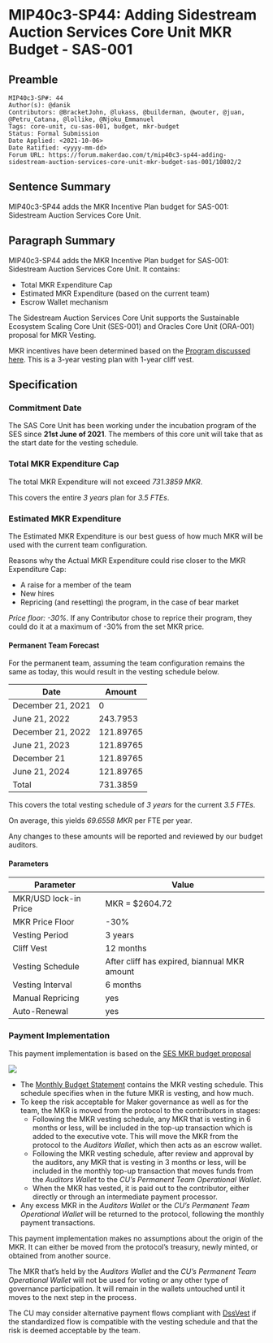 # MIP40c3-SP44: Adding Sidestream Auction Services Core Unit MKR Budget - SAS-001

## Preamble

```
MIP40c3-SP#: 44
Author(s): @danik
Contributors: @BracketJohn, @lukass, @builderman, @wouter, @juan, @Petru_Catana, @lollike, @Njoku_Emmanuel
Tags: core-unit, cu-sas-001, budget, mkr-budget
Status: Formal Submission
Date Applied: <2021-10-06>
Date Ratified: <yyyy-mm-dd>  
Forum URL: https://forum.makerdao.com/t/mip40c3-sp44-adding-sidestream-auction-services-core-unit-mkr-budget-sas-001/10802/2
```

## Sentence Summary

MIP40c3-SP44 adds the MKR Incentive Plan budget for SAS-001: Sidestream Auction Services Core Unit.

## Paragraph Summary

MIP40c3-SP44 adds the MKR Incentive Plan budget for SAS-001: Sidestream Auction Services Core Unit. It contains:

* Total MKR Expenditure Cap
* Estimated MKR Expenditure (based on the current team)
* Escrow Wallet mechanism

The Sidestream Auction Services Core Unit supports the Sustainable Ecosystem Scaling Core Unit (SES-001) and Oracles Core Unit (ORA-001) proposal for MKR Vesting.

MKR incentives have been determined based on the [Program discussed here](https://forum.makerdao.com/t/pre-mip-discussion-an-alternative-mkr-compensation-plan/8000). This is a 3-year vesting plan with 1-year cliff vest.

## Specification

### Commitment Date

The SAS Core Unit has been working under the incubation program of the SES since **21st June of 2021**. The members of this core unit will take that as the start date for the vesting schedule.

### Total MKR Expenditure Cap

The total MKR Expenditure will not exceed *731.3859 MKR*.

This covers the entire *3 years* plan for *3.5 FTEs*.

### Estimated MKR Expenditure

The Estimated MKR Expenditure is our best guess of how much MKR will be used with the current team configuration.

Reasons why the Actual MKR Expenditure could rise closer to the MKR Expenditure Cap:

* A raise for a member of the team
* New hires
* Repricing (and resetting) the program, in the case of bear market

*Price floor: -30%*. If any Contributor chose to reprice their program, they could do it at a maximum of -30% from the set MKR price.

#### Permanent Team Forecast

For the permanent team, assuming the team configuration remains the same as today, this would result in the vesting schedule below.

|Date|Amount|
| --- | --- |
|December 21, 2021|0|
|June 21, 2022|243.7953|
|December 21, 2022|121.89765|
|June 21, 2023|121.89765|
|December 21|121.89765|
|June 21, 2024|121.89765|
|Total|731.3859|

This covers the total vesting schedule of *3 years* for the current *3.5 FTEs*.

On average, this yields *69.6558 MKR* per FTE per year.

Any changes to these amounts will be reported and reviewed by our budget auditors.

#### Parameters

|Parameter|Value|
| --- | --- |
|MKR/USD lock-in Price|MKR = $2604.72|
|MKR Price Floor|-30%|
|Vesting Period|3 years|
|Cliff Vest|12 months|
|Vesting Schedule|After cliff has expired, biannual MKR amount|
|Vesting Interval|6 months|
|Manual Repricing|yes|
|Auto-Renewal|yes|

### Payment Implementation

This payment implementation is based on the [SES MKR budget proposal](https://github.com/makerdao/mips/blob/master/MIP40/MIP40c3-Subproposals/MIP40c3-SP17.md)

![](https://github.com/makerdao/mips/blob/master/MIP40/MIP40c3-Subproposals/supporting_materials/MIP40c3-SP44/payment_implementation.png)

* The [Monthly Budget Statement](https://github.com/makerdao-sas/transparency-reporting/tree/main/Monthly%20Budget%20Statements) contains the MKR vesting schedule. This schedule specifies when in the future MKR is vesting, and how much.
* To keep the risk acceptable for Maker governance as well as for the team, the MKR is moved from the protocol to the contributors in stages:
  * Following the MKR vesting schedule, any MKR that is vesting in 6 months or less, will be included in the top-up transaction which is added to the executive vote. This will move the MKR from the protocol to the *Auditors Wallet*, which then acts as an escrow wallet.
  * Following the MKR vesting schedule, after review and approval by the auditors, any MKR that is vesting in 3 months or less, will be included in the monthly top-up transaction that moves funds from the *Auditors Wallet* to the *CU’s Permanent Team Operational Wallet*.
  * When the MKR has vested, it is paid out to the contributor, either directly or through an intermediate payment processor.
* Any excess MKR in the *Auditors Wallet* or the *CU’s Permanent Team Operational Wallet* will be returned to the protocol, following the monthly payment transactions.

This payment implementation makes no assumptions about the origin of the MKR. It can either be moved from the protocol’s treasury, newly minted, or obtained from another source.

The MKR that’s held by the *Auditors Wallet* and the *CU’s Permanent Team Operational Wallet* will not be used for voting or any other type of governance participation. It will remain in the wallets untouched until it moves to the next step in the process.

The CU may consider alternative payment flows compliant with [DssVest](https://github.com/makerdao/mips/blob/master/MIP54/MIP54.md) if the standardized flow is compatible with the vesting schedule and that the risk is deemed acceptable by the team.
